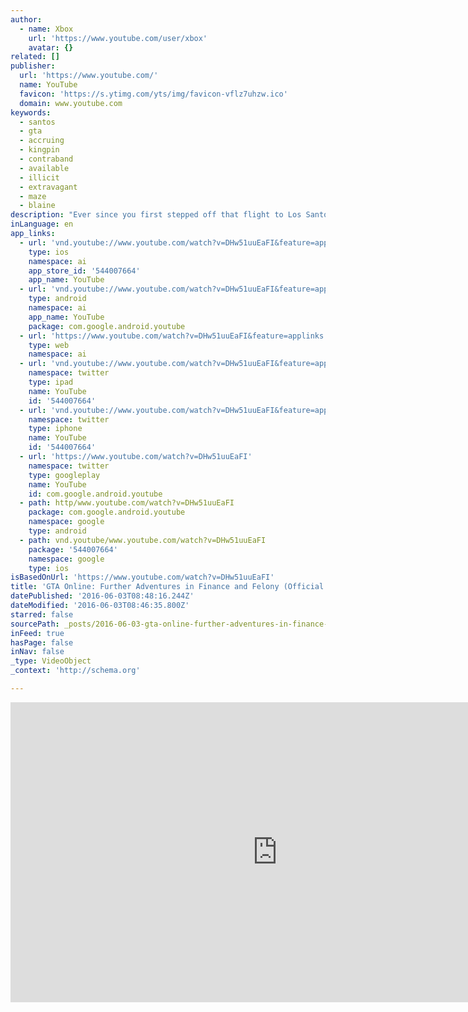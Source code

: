 ```yaml
---
author:
  - name: Xbox
    url: 'https://www.youtube.com/user/xbox'
    avatar: {}
related: []
publisher:
  url: 'https://www.youtube.com/'
  name: YouTube
  favicon: 'https://s.ytimg.com/yts/img/favicon-vflz7uhzw.ico'
  domain: www.youtube.com
keywords:
  - santos
  - gta
  - accruing
  - kingpin
  - contraband
  - available
  - illicit
  - extravagant
  - maze
  - blaine
description: "Ever since you first stepped off that flight to Los Santos, it's been all about rising up the criminal ranks, accruing wealth in your Maze Bank account, building a reputation, and taking no mess along the way... Now, realize your goal to become the ultimate kingpin of Los Santos and Blaine County."
inLanguage: en
app_links:
  - url: 'vnd.youtube://www.youtube.com/watch?v=DHw51uuEaFI&feature=applinks'
    type: ios
    namespace: ai
    app_store_id: '544007664'
    app_name: YouTube
  - url: 'vnd.youtube://www.youtube.com/watch?v=DHw51uuEaFI&feature=applinks'
    type: android
    namespace: ai
    app_name: YouTube
    package: com.google.android.youtube
  - url: 'https://www.youtube.com/watch?v=DHw51uuEaFI&feature=applinks'
    type: web
    namespace: ai
  - url: 'vnd.youtube://www.youtube.com/watch?v=DHw51uuEaFI&feature=applinks'
    namespace: twitter
    type: ipad
    name: YouTube
    id: '544007664'
  - url: 'vnd.youtube://www.youtube.com/watch?v=DHw51uuEaFI&feature=applinks'
    namespace: twitter
    type: iphone
    name: YouTube
    id: '544007664'
  - url: 'https://www.youtube.com/watch?v=DHw51uuEaFI'
    namespace: twitter
    type: googleplay
    name: YouTube
    id: com.google.android.youtube
  - path: http/www.youtube.com/watch?v=DHw51uuEaFI
    package: com.google.android.youtube
    namespace: google
    type: android
  - path: vnd.youtube/www.youtube.com/watch?v=DHw51uuEaFI
    package: '544007664'
    namespace: google
    type: ios
isBasedOnUrl: 'https://www.youtube.com/watch?v=DHw51uuEaFI'
title: 'GTA Online: Further Adventures in Finance and Felony (Official Trailer)'
datePublished: '2016-06-03T08:48:16.244Z'
dateModified: '2016-06-03T08:46:35.800Z'
starred: false
sourcePath: _posts/2016-06-03-gta-online-further-adventures-in-finance-and-felony-offici.md
inFeed: true
hasPage: false
inNav: false
_type: VideoObject
_context: 'http://schema.org'

---
```

<iframe src="https://cdn.embedly.com/widgets/media.html?src=https%3A%2F%2Fwww.youtube.com%2Fembed%2FDHw51uuEaFI%3Ffeature%3Doembed&amp;url=http%3A%2F%2Fwww.youtube.com%2Fwatch%3Fv%3DDHw51uuEaFI&amp;image=https%3A%2F%2Fi.ytimg.com%2Fvi%2FDHw51uuEaFI%2Fhqdefault.jpg&amp;key=b7d04c9b404c499eba89ee7072e1c4f7&amp;type=text%2Fhtml&amp;schema=youtube" width="854" height="480" scrolling="no" frameborder="0" allowfullscreen="" style=""></iframe>